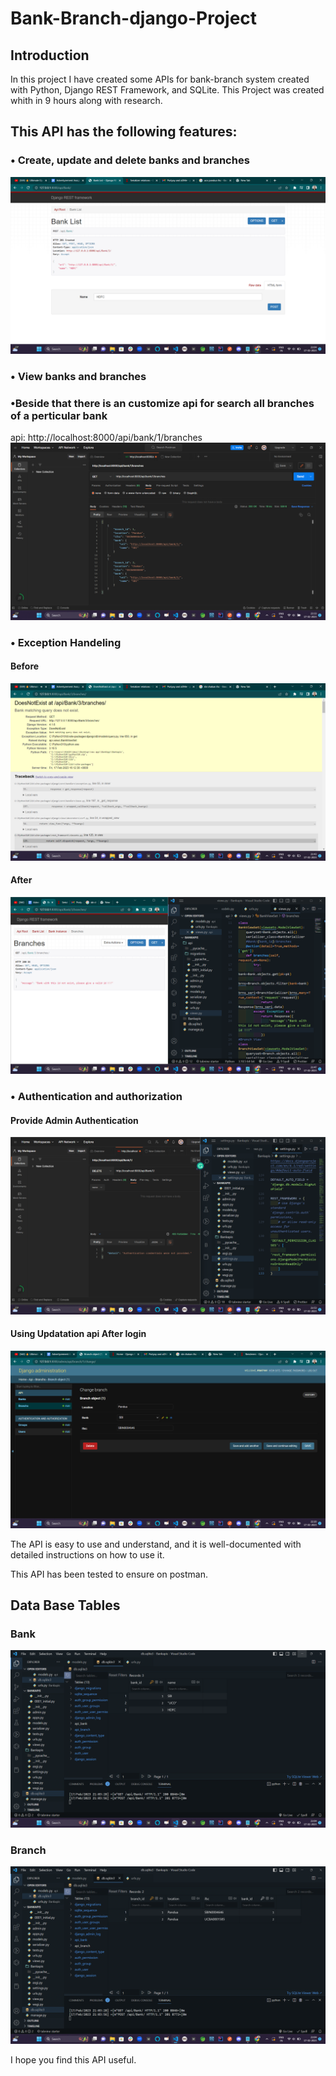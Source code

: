 # Bank-Branch-django-Project

## Introduction 

In this project I have created some APIs for bank-branch system  created with Python, Django REST Framework, and SQLite. This Project was created whith in 9 hours along with research.

## This API has the following features:
### • Create, update and delete banks and branches<br/>
<img src= "./Images/get_all_bank.png"> <br/>
###  • View banks and branches <br/>
###  •Beside that there is an customize api for search all branches of a perticular bank <br/>
api: http://localhost:8000/api/bank/1/branches <br/>
<img src= "./Images/get_all_branch_postman.png"><br/>
### • Exception Handeling
#### Before
<img src= "./Images/before_exception_handeling.png"><br/>
#### After
<img src= "./Images/aftter_exp_hand.png"><br/>
### • Authentication and authorization<br/>
#### Provide Admin Authentication  
<img src= "./Images/using_auth.png"><br/>
<!-- #### Super User Creation
<img src= "./Images/supperUsercreation.png"><br/> -->
#### Using Updatation api After login
<img src= "./Images/update_branch_using_auth.png"><br/>


The API is easy to use and understand, and it is well-documented with detailed instructions on how to use it.

This API has been tested to ensure on postman.

## Data Base Tables <br/>
### Bank <br/>
<img src= "./Images/db_bank.png"><br/>
### Branch <br/>
<img src= "./Images/db_branch.png"><br/>


I hope you find this API useful.
